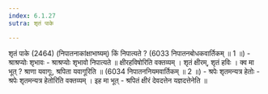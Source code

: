 ```yaml
---
index: 6.1.27
sutra: शृतं पाके

---
```

शृतं पाके (2464) (निपातनाकांक्षाभाष्यम्) किं निपात्यते ? (6033 निपातनबोधकवार्तिकम् ॥ 1 ॥) - श्राश्रप्योः शृभावः - श्राश्रप्योः शृभावो निपात्यते ॥ क्षीरहविषोरिति वक्तव्यम् । शृतं क्षीरम्, शृतं हविः । क्व मा भूत् ? श्राणा यवागूः, श्रपिता यवागूरिति ॥ (6034 निपातननियमवार्तिकम् ॥ 2 ॥) - श्रपेः शृतमन्यत्र हेतोः - श्रपेः शृतमन्यत्र हेतोरिति वक्तव्यम् । इह मा भूत्  -  श्रपितं क्षीरं देवदत्तेन यज्ञदत्तेनेति ॥